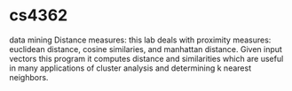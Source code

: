 # cs4362
data mining 
Distance measures:
this lab deals with proximity measures: euclidean distance, cosine similaries, and manhattan distance. Given input vectors this program it computes distance and similarities
which are useful in many applications of cluster analysis and determining k nearest neighbors. 

